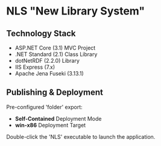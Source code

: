 # NLS "New Library System"

## Technology Stack
- ASP.NET Core (3.1) MVC Project
- .NET Standard (2.1) Class Library
- dotNetRDF (2.2.0) Library
- IIS Express (7.x)
- Apache Jena Fuseki (3.13.1)

## Publishing & Deployment
Pre-configured 'folder' export:
- **Self-Contained** Deployment Mode
- **win-x86** Deployment Target

Double-click the 'NLS' executable to launch the application.
